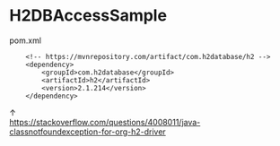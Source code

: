 # H2DBAccessSample

pom.xml

```
    <!-- https://mvnrepository.com/artifact/com.h2database/h2 -->
    <dependency>
        <groupId>com.h2database</groupId>
        <artifactId>h2</artifactId>
        <version>2.1.214</version>
    </dependency>
```

↑  
https://stackoverflow.com/questions/4008011/java-classnotfoundexception-for-org-h2-driver